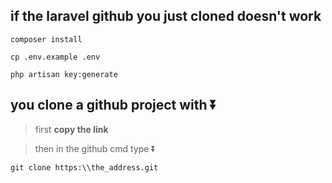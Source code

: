 ## if the laravel github you just cloned doesn't work

```
composer install
```

```
cp .env.example .env
```

```
php artisan key:generate
```



## you clone a github project with :arrow_double_down:

> first __copy the link__

> then in the github cmd type :arrow_double_down:

```
git clone https:\\the_address.git
```

